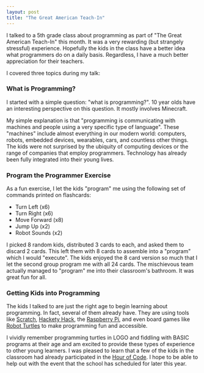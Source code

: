 ```yaml
---
layout: post
title: "The Great American Teach-In"
---
```


I talked to a 5th grade class about programming as part of "The Great American Teach-In" this month.  It was a very rewarding (but strangely stressful) experience.  Hopefully the kids in the class have a better idea what programmers do on a daily basis.  Regardless, I have a much better appreciation for their teachers.

I covered three topics during my talk:

### What is Programming?

I started with a simple question: "what is programming?".  10 year olds have an interesting perspective on this question.  It mostly involves Minecraft.

My simple explanation is that "programming is communicating with machines and people using a very specific type of language".  These "machines" include almost everything in our modern world: computers, robots, embedded devices, wearables, cars, and countless other things.  The kids were not surprised by the ubiquity of computing devices or the range of companies that employ programmers.  Technology has already been fully integrated into their young lives.

### Program the Programmer Exercise

As a fun exercise, I let the kids "program" me using the following set of commands printed on flashcards:

- Turn Left (x6)
- Turn Right (x6)
- Move Forward (x8)
- Jump Up (x2)
- Robot Sounds (x2)

I picked 8 random kids, distributed 3 cards to each, and asked them to discard 2 cards.  This left them with 8 cards to assemble into a "program" which I would "execute".  The kids enjoyed the 8 card version so much that I let the second group program me with all 24 cards.  The mischievous team actually managed to "program" me into their classroom's bathroom.  It was great fun for all.

### Getting Kids into Programming

The kids I talked to are just the right age to begin learning about programming.  In fact, several of them already have.  They are using tools like [Scratch](http://scratch.mit.edu), [Hackety Hack](http://www.hackety.com), the [Raspberry Pi](http://www.raspberrypi.org/), and even board games like [Robot Turtles](http://www.robotturtles.com) to make programming fun and accessible.

I vividly remember programming turtles in LOGO and fiddling with BASIC programs at their age and am excited to provide these types of experience to other young learners.  I was pleased to learn that a few of the kids in the classroom had already participated in the [Hour of Code](http://csedweek.org).  I hope to be able to help out with the event that the school has scheduled for later this year.

